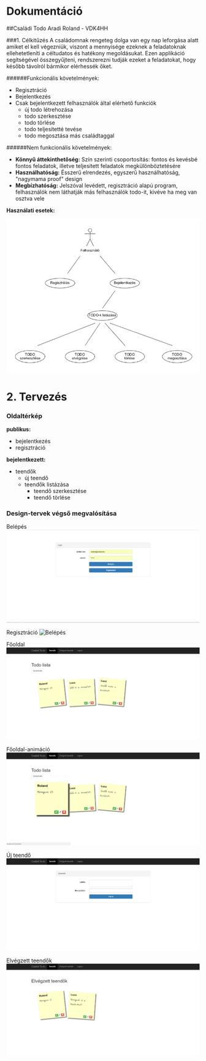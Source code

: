 # Dokumentáció
##Családi Todo
Aradi Roland - VDK4HH

###1.	Célkitűzés
A családomnak rengeteg dolga van egy nap leforgása alatt amiket el kell végezniük, viszont a mennyisége ezeknek a feladatoknak 
ellehetetleníti a céltudatos és hatékony megoldásukat. Ezen applikáció segítségével összegyűjteni, rendszerezni tudják ezeket a 
feladatokat, hogy később távolról bármikor elérhessék őket.

######Funkcionális követelmények:
* Regisztráció
* Bejelentkezés
* Csak bejelentkezett felhasználók által elérhető funkciók
  - új todo létrehozása
  - todo szerkesztése
  - todo törlése
  - todo teljesítetté tevése
  - todo megosztása más családtaggal

######Nem funkcionális követelmények:
*	**Könnyű áttekinthetőség:** Szín szerinti csoportosítás: fontos és kevésbé fontos feladatok, illetve teljesített feladatok megkülönböztetésére
*	**Használhatóság:** Ésszerű elrendezés, egyszerű használhatóság, "nagymama proof" design
*	**Megbízhatóság:** Jelszóval levédett, regisztráció alapú program, felhasználók nem láthatják más felhasználók todo-it, kivéve ha meg van osztva vele

__Használati esetek:__

![](docs/images/uml.png)

# 2. Tervezés

### Oldaltérkép

__publikus:__

- bejelentkezés
- regisztráció

__bejelentkezett:__

- teendők
  - új teendő
  - teendők listázása
    - teendő szerkesztése
    - teendő törlése

### Design-tervek végső megvalósítása
Belépés
![Belépés](docs/images/login.png)

Regisztráció
![Belépés](docs/images/registration.png)

Főoldal
![Főoldal](docs/images/main.png)

Főoldal-animáció
![Főoldal-animáció](docs/images/main2.png)

Új teendő
![Új-teendő](docs/images/ujteendo.png)

Elvégzett teendők
![Elvégzett-teendők](docs/images/elvegzett.png)
